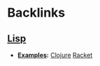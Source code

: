 
# Backlinks
## [Lisp](<Lisp.md>)
- **[Examples](<Examples.md>):** [Clojure](<Clojure.md>) [Racket](<Racket.md>)


